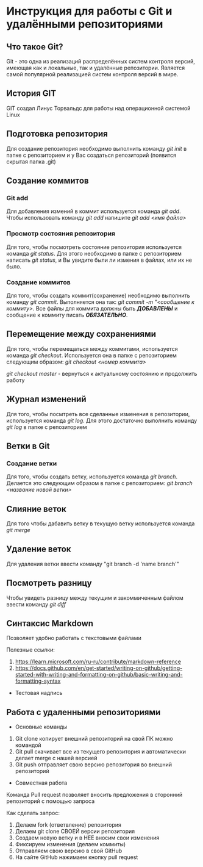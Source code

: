 # Инструкция для работы с Git и удалёнными репозиториями

## Что такое Git?
Git - это одна из реализаций распределённых систем контроля версий, имеющая как и локальные, так и удалённые репозитории. Является самой популярной реализацией систем контроля версий в мире.

## История GIT
GIT создал Линус Торвальдс для работы над операционной системой Linux

## Подготовка репозитория
Для создание репозитория необходимо выполнить команду *git init*  в папке с репозиторием и у Вас создаться репозиторий (появится скрытая папка .git)

## Создание коммитов

### Git add
Для добавления измений в коммит используется команда *git add*. Чтобы использовать команду *git add* напишите *git add <имя файла>*

### Просмотр состояния репозитория
Для того, чтобы посмотреть состояние репозитория используется команда *git status*. Для этого необходимо в папке с репозиторием написать *git status*, и Вы увидите были ли измения в файлах, или их не было.

### Создание коммитов
Для того, чтобы создать коммит(сохранение) необходимо выполнить команду *git commit*. Выполняется она так: *git commit -m "<сообщение к коммиту>*. Все файлы для коммита должны быть ***ДОБАВЛЕНЫ*** и сообщение к коммиту писать ***ОБЯЗАТЕЛЬНО***.

## Перемещение между сохранениями
Для того, чтобы перемещаться между коммитами, используется команда *git checkout*. Используется она в папке с репозиторием следующим образом: *git checkout <номер коммита>*

*git checkout master* - вернуться к актуальному состоянию и продолжить работу

## Журнал изменений
Для того, чтобы посмтреть все сделанные изменения в репозитории, используется команда *git log*. Для этого достаточно выполнить команду *git log* в папке с репозиторием

## Ветки в Git

### Создание ветки

Для того, чтобы создать ветку, используется команда *git branch*. Делается это следующим образом в папке с репозиторием: *git branch <название новой ветки>*

## Слияние веток

Для того чтобы дабавить ветку в текущую ветку используется команда *git merge <name branch>*

## Удаление веток
Для удаления ветки ввести команду "git branch -d 'name branch'"

## Посмотреть разницу
Чтобы увидеть разницу между текущим и закоммиченным файлом ввести команду *git diff*

## Синтаксис Markdown
Позволяет удобно работать с текстовыми файлами

Полезные ссылки:
1. https://learn.microsoft.com/ru-ru/contribute/markdown-reference
2. https://docs.github.com/en/get-started/writing-on-github/getting-started-with-writing-and-formatting-on-github/basic-writing-and-formatting-syntax

* Тестовая надпись

## Работа с удаленными репозиториями

* Основные команды
1. Git clone копирует внешний репозиторий на свой ПК можно командой 
2. Git pull скачивает все 
из текущего репозитория и автоматически делает merge с нашей версией
3. Git push отправляет свою версию репозитория во внешний репозиторий


* Совместная работа 

Команда Pull request позволяет вносить предложения в сторонний репозиторий с помощью запроса

Как сделать запрос:

1. Делаем fork (ответвление) репозитория
2. Делаем git clone СВОЕЙ версии репозитория 
3. Создаем новую ветку и в НЕЕ вносим свои изменения 
4. Фиксируем изменения (делаем коммиты) 
5. Отправляем свою версию в свой GitHub
6. На сайте GitHub нажимаем кнопку pull request